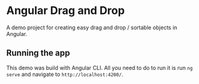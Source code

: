 # Angular Drag and Drop

A demo project for creating easy drag and drop / sortable objects in Angular.

## Running the app

This demo was build with Angular CLI. All you need to do to run it is run `ng serve` and navigate to `http://localhost:4200/`.
